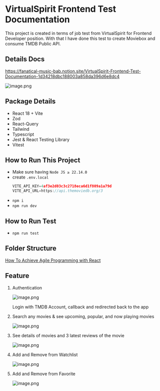 # VirtualSpirit Frontend Test Documentation

This project is created in terms of job test from VirtualSpirit for Frontend Developer position. With that I have done this test to create Moviebox and consume TMDB Public API.

## Details Docs

https://fanatical-music-bab.notion.site/VirtualSpirit-Frontend-Test-Documentation-1d34218dbc188003a858da396d6e8dc4

![image.png](VirtualSpirit%20Frontend%20Test%20Documentation%201d34218dbc188003a858da396d6e8dc4/image.png)

## Package Details

- React 18 + Vite
- Zod
- React-Query
- Tailwind
- Typescript
- Jest & React Testing Library
- Vitest

## How to Run This Project

- Make sure having `Node JS ≥ 22.14.0`
- create `.env.local`
  ```jsx
  VITE_API_KEY=4af3e2d03c3c2718eca6d1f809a1a79d
  VITE_API_URL=https://api.themoviedb.org/3
  ```
- `npm i`
- `npm run dev`

## How to Run Test

- `npm run test`

## Folder Structure

[How To Achieve Agile Programming with React](https://medium.com/@galihcbn123/how-to-achieve-agile-programming-with-react-be5dd29cb312)

## Feature

1. Authentication

   ![image.png](VirtualSpirit%20Frontend%20Test%20Documentation%201d34218dbc188003a858da396d6e8dc4/image%201.png)

   Login with TMDB Account, callback and redirected back to the app

2. Search any movies & see upcoming, popular, and now playing movies

   ![image.png](VirtualSpirit%20Frontend%20Test%20Documentation%201d34218dbc188003a858da396d6e8dc4/image%202.png)

3. See details of movies and 3 latest reviews of the movie

   ![image.png](VirtualSpirit%20Frontend%20Test%20Documentation%201d34218dbc188003a858da396d6e8dc4/image%203.png)

4. Add and Remove from Watchlist

   ![image.png](VirtualSpirit%20Frontend%20Test%20Documentation%201d34218dbc188003a858da396d6e8dc4/image%204.png)

5. Add and Remove from Favorite

   ![image.png](VirtualSpirit%20Frontend%20Test%20Documentation%201d34218dbc188003a858da396d6e8dc4/image%205.png)
